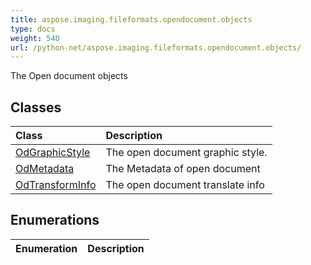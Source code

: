 ```yaml
---
title: aspose.imaging.fileformats.opendocument.objects
type: docs
weight: 540
url: /python-net/aspose.imaging.fileformats.opendocument.objects/
---
```



The Open document objects

## **Classes**
|**Class**|**Description**|
| :- | :- |
|[OdGraphicStyle](/imaging/python-net/aspose.imaging.fileformats.opendocument.objects/odgraphicstyle/)|The open document graphic style.|
|[OdMetadata](/imaging/python-net/aspose.imaging.fileformats.opendocument.objects/odmetadata/)|The Metadata of open document|
|[OdTransformInfo](/imaging/python-net/aspose.imaging.fileformats.opendocument.objects/odtransforminfo/)|The open document translate info|
## **Enumerations**
|**Enumeration**|**Description**|
| :- | :- |
